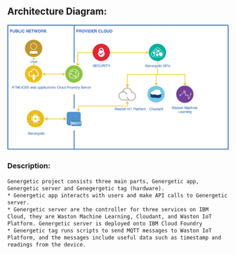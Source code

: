 
## Architecture Diagram:

![Architecture Diagram](https://github.com/GursehajHarika/Genergetic/blob/main/public/images/architecture_diagram.png)

### Description:
    Genergetic project consists three main parts, Genergetic app, Genergetic server and Genegergetic tag (hardware). 
    * Genergetic app interacts with users and make API calls to Genergetic server.
    * Genergetic server are the controller for three services on IBM Cloud, they are Waston Machine Learning, Cloudant, and Waston IoT Platform. Genergetic server is deployed onto IBM Cloud Foundry
    * Genergetic tag runs scripts to send MQTT messages to Waston IoT Platform, and the messages include useful data such as timestamp and readings from the device. 
